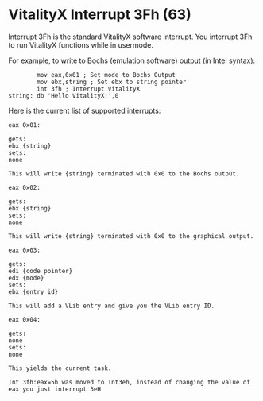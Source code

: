 # VitalityX Interrupt 3Fh (63)

Interrupt 3Fh is the standard VitalityX software interrupt. You interrupt 3Fh to run VitalityX functions while in usermode.

For example, to write to Bochs (emulation software) output (in Intel syntax):
```
        mov eax,0x01 ; Set mode to Bochs Output
        mov ebx,string ; Set ebx to string pointer
        int 3fh ; Interrupt VitalityX
string: db 'Hello VitalityX!',0
```

Here is the current list of supported interrupts:

```
eax 0x01:

gets:
ebx {string}
sets:
none

This will write {string} terminated with 0x0 to the Bochs output.

eax 0x02:

gets:
ebx {string}
sets:
none

This will write {string} terminated with 0x0 to the graphical output.

eax 0x03:

gets:
edi {code pointer}
edx {mode}
sets:
ebx {entry id}

This will add a VLib entry and give you the VLib entry ID.

eax 0x04:

gets:
none
sets:
none

This yields the current task.

Int 3fh:eax=5h was moved to Int3eh, instead of changing the value of eax you just interrupt 3eH
```


